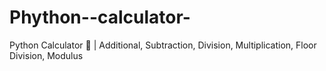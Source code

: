 # Phython--calculator-
Python Calculator 💮 | Additional, Subtraction, Division, Multiplication, Floor Division, Modulus 
